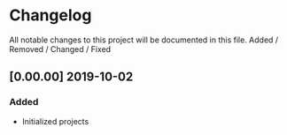 # Changelog
All notable changes to this project will be documented in this file.
Added / Removed / Changed / Fixed

## [0.00.00] 2019-10-02
### Added
- Initialized projects
